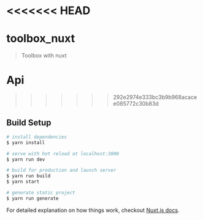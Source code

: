 <<<<<<< HEAD
=======
# toolbox_nuxt

> Toolbox with nuxt

# Api 
>>>>>>> 292e2974e333bc3b9b968acacee085772c30b83d
## Build Setup

``` bash
# install dependencies
$ yarn install

# serve with hot reload at localhost:3000
$ yarn run dev

# build for production and launch server
$ yarn run build
$ yarn start

# generate static project
$ yarn run generate
```

For detailed explanation on how things work, checkout [Nuxt.js docs](https://nuxtjs.org).
